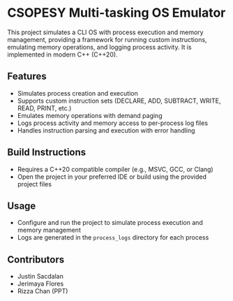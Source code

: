 # CSOPESY Multi-tasking OS Emulator

This project simulates a CLI OS with process execution and memory management, providing a framework for running custom instructions, emulating memory operations, and logging process activity. It is implemented in modern C++ (C++20).

## Features
- Simulates process creation and execution
- Supports custom instruction sets (DECLARE, ADD, SUBTRACT, WRITE, READ, PRINT, etc.)
- Emulates memory operations with demand paging
- Logs process activity and memory access to per-process log files
- Handles instruction parsing and execution with error handling

## Build Instructions
- Requires a C++20 compatible compiler (e.g., MSVC, GCC, or Clang)
- Open the project in your preferred IDE or build using the provided project files

## Usage
- Configure and run the project to simulate process execution and memory management
- Logs are generated in the `process_logs` directory for each process

## Contributors
- Justin Sacdalan
- Jerimaya Flores
- Rizza Chan (PPT)
